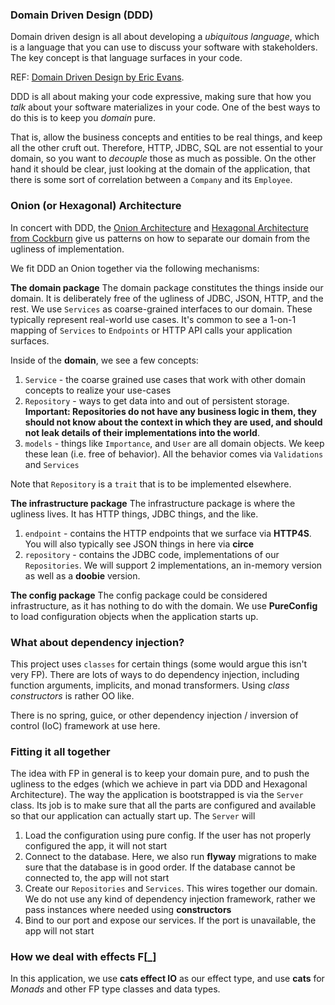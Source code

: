 ### Domain Driven Design (DDD)

Domain driven design is all about developing a _ubiquitous language_, which is a language that you can use to discuss
your software with stakeholders. The key concept is that language surfaces in your code.

REF: [Domain Driven Design by Eric Evans](https://www.amazon.com/exec/obidos/ASIN/0321125215/domainlanguag-20).

DDD is all about making your code expressive, making sure that how you _talk_ about your software materializes in your
code. One of the best ways to do this is to keep you _domain_ pure.

That is, allow the business concepts and entities to be real things, and keep all the other cruft out. Therefore, HTTP,
JDBC, SQL are not essential to your domain, so you want to _decouple_ those as much as possible. On the other hand it
should be clear, just looking at the domain of the application, that there is some sort of correlation between
a `Company` and its `Employee`.

### Onion (or Hexagonal) Architecture

In concert with DDD, the [Onion Architecture](https://jeffreypalermo.com/2008/07/the-onion-architecture-part-1/)
and [Hexagonal Architecture from Cockburn](https://java-design-patterns.com/patterns/hexagonal/) give us patterns on how
to separate our domain from the ugliness of implementation.

We fit DDD an Onion together via the following mechanisms:

**The domain package**
The domain package constitutes the things inside our domain. It is deliberately free of the ugliness of JDBC, JSON,
HTTP, and the rest. We use `Services` as coarse-grained interfaces to our domain. These typically represent real-world
use cases. It's common to see a 1-on-1 mapping of `Services` to `Endpoints` or HTTP API calls your application surfaces.

Inside of the **domain**, we see a few concepts:

1. `Service` - the coarse grained use cases that work with other domain concepts to realize your use-cases
1. `Repository` - ways to get data into and out of persistent storage.  **Important: Repositories do not have any
   business logic in them, they should not know about the context in which they are used, and should not leak details of
   their implementations into the world**.
1. `models` - things like `Importance`, and `User` are all domain objects. We keep these lean (i.e. free of behavior).
   All the behavior comes via `Validations` and `Services`

Note that `Repository` is a `trait` that is to be implemented elsewhere.

**The infrastructure package**
The infrastructure package is where the ugliness lives. It has HTTP things, JDBC things, and the like.

1. `endpoint` - contains the HTTP endpoints that we surface via **HTTP4S**. You will also typically see JSON things in
   here via **circe**
1. `repository` - contains the JDBC code, implementations of our `Repositories`. We will support 2 implementations, an
   in-memory version as well as a **doobie** version.

**The config package**
The config package could be considered infrastructure, as it has nothing to do with the domain. We use **PureConfig**
to load configuration objects when the application starts up.

### What about dependency injection?

This project uses `classes` for certain things (some would argue this isn't very FP). There are lots of ways to do
dependency injection, including function arguments, implicits, and monad transformers. Using _class constructors_ is
rather OO like.

There is no spring, guice, or other dependency injection / inversion of control (IoC) framework at use here.

### Fitting it all together

The idea with FP in general is to keep your domain pure, and to push the ugliness to the edges (which we achieve in part
via DDD and Hexagonal Architecture). The way the application is bootstrapped is via the `Server` class. Its job is to
make sure that all the parts are configured and available so that our application can actually start up. The `Server`
will

1. Load the configuration using pure config. If the user has not properly configured the app, it will not start
1. Connect to the database. Here, we also run **flyway** migrations to make sure that the database is in good order. If
   the database cannot be connected to, the app will not start
1. Create our `Repositories` and `Services`. This wires together our domain. We do not use any kind of dependency
   injection framework, rather we pass instances where needed using **constructors**
1. Bind to our port and expose our services. If the port is unavailable, the app will not start

### How we deal with effects F[_]

In this application, we use **cats effect IO** as our effect type, and use **cats** for _Monads_ and other FP type
classes and data types. 
